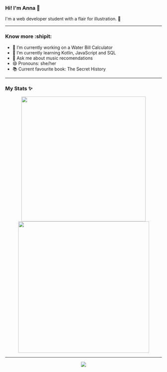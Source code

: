 ### Hi! I'm Anna 🦦

I'm a web developer student with a flair for illustration. 🎨

---
### Know more :shipit: 
- 🔭 I’m currently working on a Water Bill Calculator
- 🌱 I’m currently learning Kotlin, JavaScript and SQL
- 💬 Ask me about music recomendations
- 😄 Pronouns: she/her
- 📚 Current favourite book: The Secret History
  
 --- 
### My Stats ✨
<p align="center">
<p align="center">
  <img src="https://github-readme-stats.vercel.app/api?username=annacano0&show_icons=true&theme=white&hide_border=true" width="400">
  <img src="https://github-readme-streak-stats.herokuapp.com?user=annacano0&theme=white&hide_border=true" width="421">
</p>
</p>

---

<p align="center">
  <a href="https://skillicons.dev">
    <img src="https://skillicons.dev/icons?i=kotlin,js,css,html,git,ai,ps" />
  </a>
</p>
